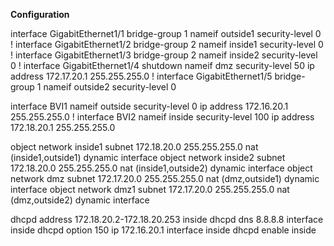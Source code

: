 **Configuration**

interface GigabitEthernet1/1
 bridge-group 1
 nameif outside1
 security-level 0
!
interface GigabitEthernet1/2
 bridge-group 2
 nameif inside1
 security-level 0
!
interface GigabitEthernet1/3
 bridge-group 2
 nameif inside2
 security-level 0
!
interface GigabitEthernet1/4
 shutdown
 nameif dmz
 security-level 50
 ip address 172.17.20.1 255.255.255.0 
!
interface GigabitEthernet1/5
 bridge-group 1
 nameif outside2
 security-level 0

interface BVI1
 nameif outside
 security-level 0
 ip address 172.16.20.1 255.255.255.0 
!
interface BVI2
 nameif inside
 security-level 100
 ip address 172.18.20.1 255.255.255.0 
 
 object network inside1
 subnet 172.18.20.0 255.255.255.0
  nat (inside1,outside1) dynamic interface
object network inside2
 subnet 172.18.20.0 255.255.255.0
  nat (inside1,outside2) dynamic interface
object network dmz
 subnet 172.17.20.0 255.255.255.0
 nat (dmz,outside1) dynamic interface
object network dmz1
 subnet 172.17.20.0 255.255.255.0
 nat (dmz,outside2) dynamic interface

dhcpd address 172.18.20.2-172.18.20.253 inside
dhcpd dns 8.8.8.8 interface inside
dhcpd option 150 ip 172.16.20.1 interface inside
dhcpd enable inside
